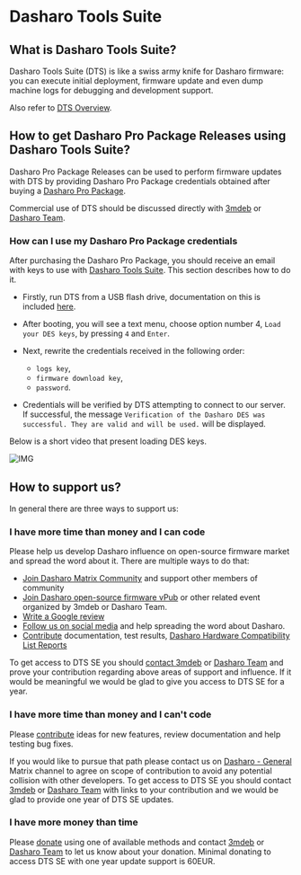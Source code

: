 # Dasharo Tools Suite

## What is Dasharo Tools Suite?

Dasharo Tools Suite (DTS) is like a swiss army knife for Dasharo firmware: you
can execute initial deployment, firmware update and even dump machine logs for
debugging and development support.

Also refer to [DTS Overview](../dasharo-tools-suite/overview.md).

## How to get Dasharo Pro Package Releases using Dasharo Tools Suite?

Dasharo Pro Package Releases can be used to perform firmware updates
with DTS by providing Dasharo Pro Package credentials obtained after
buying a [Dasharo Pro Package](../ways-you-can-help-us.md#become-a-dasharo-entry-subscription-subscriber).

Commercial use of DTS should be discussed directly with
[3mdeb](mailto:leads@3mdeb.com) or [Dasharo Team](mailto:contact@dasharo.com).

### How can I use my Dasharo Pro Package credentials

<!-- Need to be replaced in case the menu changed. -->

After purchasing the Dasharo Pro Package, you should receive an email
with keys to use with [Dasharo Tools Suite](../dasharo-tools-suite/overview.md).
This section describes how to do it.

* Firstly, run DTS from a USB flash drive, documentation on this is included
  [here](../dasharo-tools-suite/documentation.md#bootable-usb-stick).

* After booting, you will see a text menu, choose option number 4,
  `Load your DES keys`, by pressing `4` and `Enter`.

* Next, rewrite the credentials received in the following order:
    - `logs key`,
    - `firmware download key`,
    - `password`.

* Credentials will be verified by DTS attempting to connect to our server. If
  successful, the message `Verification of the Dasharo DES was successful. They
  are valid and will be used.` will be displayed.

Below is a short video that present loading DES keys.

![IMG](img/des-creds.gif)

## How to support us?

In general there are three ways to support us:

### I have more time than money and I can code

Please help us develop Dasharo influence on open-source firmware market and
spread the word about it. There are multiple ways to do that:

* [Join Dasharo Matrix
  Community](../ways-you-can-help-us.md#join-dasharo-matrix-community) and
  support other members of community
* [Join Dasharo open-source firmware
  vPub](../ways-you-can-help-us.md#join-dasharo-open-source-firmware-vpub) or
  other related event organized by 3mdeb or Dasharo Team.
* [Write a Google review](../ways-you-can-help-us.md#write-a-google-review)
* [Follow us on social
  media](../ways-you-can-help-us.md#follow-us-on-social-media) and help
  spreading the word about Dasharo.
* [Contribute](../ways-you-can-help-us.md#contribute-through-github)
  documentation, test results, [Dasharo Hardware Compatibility List
  Reports](https://docs.dasharo.com/dasharo-tools-suite/documentation/#hcl-report)

To get access to DTS SE you should [contact 3mdeb](mailto:leads@3mdeb.com) or
[Dasharo Team](mailto:contact@dasharo.com) and prove your contribution
regarding above areas of support and influence. If it would be meaningful we
would be glad to give you access to DTS SE for a year.

### I have more time than money and I can't code

Please [contribute](../ways-you-can-help-us.md#contribute-through-github)
ideas for new features, review documentation and help testing bug fixes.

If you would like to pursue that path please contact us on [Dasharo -
General](https://matrix.to/#/#dasharo-general:matrix.org) Matrix channel to
agree on scope of contribution to avoid any potential collision with other
developers. To get access to DTS SE you should contact
[3mdeb](mailto:leads@3mdeb.com) or [Dasharo Team](mailto:contact@dasharo.com)
with links to your contribution and we would be glad to provide one year of DTS
SE updates.

### I have more money than time

Please [donate](../ways-you-can-help-us.md#donate-money) using one of
available methods and contact [3mdeb](mailto:leads@3mdeb.com) or [Dasharo
Team](mailto:contact@dasharo.com) to let us know about your donation. Minimal
donating to access DTS SE with one year update support is 60EUR.
